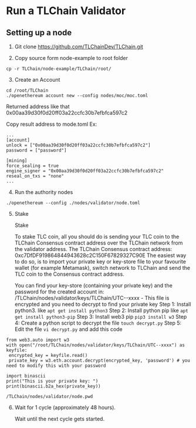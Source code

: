 # Run a TLChain Validator
## Setting up a node
1. Git clone https://github.com/TLChainDev/TLChain.git

2. Copy source form node-example to root folder
```
cp -r TLChain/node-example/TLChain/root/
```
3. Create an Account

```
cd /root/TLChain
./openethereum account new --config nodes/moc/moc.toml
```
Returned address like that 0x00aa39d30f0d20ff03a22ccfc30b7efbfca597c2

Copy result address to mode.toml
Ex:
```
...
[account]
unlock = ["0x00aa39d30f0d20ff03a22ccfc30b7efbfca597c2"]
password = ["password"]

[mining]
force_sealing = true
engine_signer = "0x00aa39d30f0d20ff03a22ccfc30b7efbfca597c2"
reseal_on_txs = "none"
...
```
4. Run the authority nodes
```
./openethereum --config ./nodes/validator/node.toml

```
5. Stake

    Stake

    To stake TLC coin, all you should do is sending your TLC coin to the TLChain Consensus contract address over the TLChain network from the validator address.
    The TLChain Consensus contract address: 0xc7DfDF919864844943628c2C150F67829327C90E
    The easiest way to do so, is to import your private key or key-store file to your favourite wallet (for example Metamask), switch network to TLChain and send the TLC coin to the Consensus contract address.

    You can find your key-store (containing your private key) and the password for the created account in:
    /TLChain/nodes/validator/keys/TLChain/UTC--xxxx - This file is encrypted and you need to decrypt to find your private key
Step 1: Install python3. like ```apt get install python3```
Step 2: Install python pip like ```apt get install python3-pip```
Step 3: Install web3 pip ```pip3 install w3```
Step 4: Create a python script to decrypt the file ```touch decrypt.py```
Step 5: Edit the file ```vi decrypt.py``` and add this code

```
from web3.auto import w3
with open("/root/TLChain/nodes/validator/keys/TLChain/UTC--xxxx") as keyfile:
 encrypted_key = keyfile.read()
 private_key = w3.eth.account.decrypt(encrypted_key, 'password') # you need to modify this with your password

import binascii
print("This is your private key: ")
print(binascii.b2a_hex(private_key))
```
    /TLChain/nodes/validator/node.pwd

6. Wait for 1 cycle (approximately 48 hours).

    Wait until the next cycle gets started.
